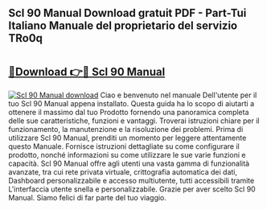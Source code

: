 ## Scl 90 Manual Download gratuit PDF - Part-Tui Italiano Manuale del proprietario del servizio TRo0q

# <h2><a href="http://df9ci11.blite.top/?on=Scl+90+Manual">🔗Download 👉🔴 Scl 90 Manual</a></h2>

[![Scl 90 Manual download](https://i.imgur.com/lujVjoI.png)](http://df9ci11.blite.top/?on=Scl+90+Manual)
Ciao e benvenuto nel manuale Dell'utente per il tuo Scl 90 Manual appena installato. Questa guida ha lo scopo di aiutarti a ottenere il massimo dal tuo Prodotto fornendo una panoramica completa delle sue caratteristiche, funzioni e vantaggi. Troverai istruzioni chiare per il funzionamento, la manutenzione e la risoluzione dei problemi. Prima di utilizzare Scl 90 Manual, prenditi un momento per leggere attentamente questo Manuale. Fornisce istruzioni dettagliate su come configurare il prodotto, nonché informazioni su come utilizzare le sue varie funzioni e capacità. Scl 90 Manual offre agli utenti una vasta gamma di funzionalità avanzate, tra cui rete privata virtuale, crittografia automatica dei dati, Dashboard personalizzabile e accesso multiutente, tutti accessibili tramite L'interfaccia utente snella e personalizzabile. Grazie per aver scelto Scl 90 Manual. Siamo felici di far parte del tuo viaggio.
